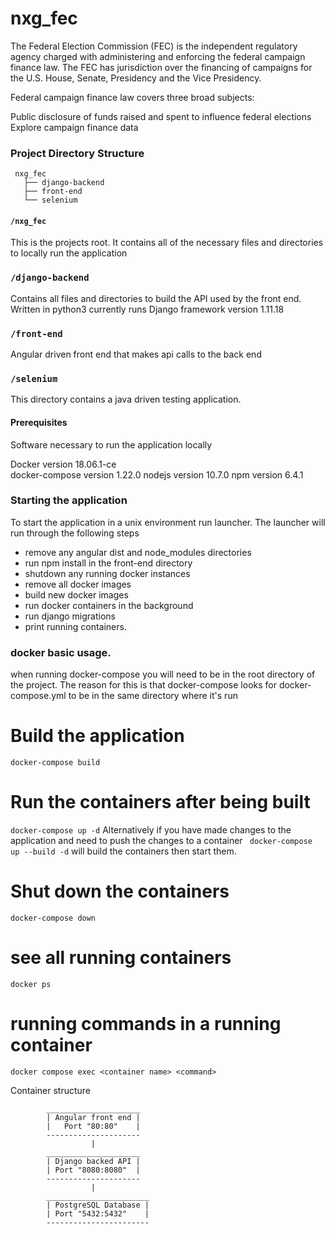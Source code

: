 # nxg_fec
The Federal Election Commission (FEC) is the independent regulatory agency
charged with administering and enforcing the federal campaign finance law.
The FEC has jurisdiction over the financing of campaigns for the U.S. House,
Senate, Presidency and the Vice Presidency.

Federal campaign finance law covers three broad subjects:

Public disclosure of funds raised and spent to influence federal elections
Explore campaign finance data  

### Project Directory Structure
```
 nxg_fec
   ├── django-backend
   ├── front-end
   └── selenium
```
#### `/nxg_fec`
This is the projects root. It contains all of the necessary files and directories to locally run the application

### `/django-backend`

Contains all files and directories to build the API used by the front end. Written in python3 currently runs Django framework version 1.11.18

### `/front-end`

Angular driven front end that makes api calls to the back end

### `/selenium`

This directory contains a java driven testing application.

#### Prerequisites
Software necessary to run the application locally

Docker version 18.06.1-ce  
docker-compose version 1.22.0
nodejs version 10.7.0
npm version 6.4.1

### Starting the application

To start the application in a unix environment run launcher.
The launcher will run through the following steps
- remove any angular dist and node_modules directories
- run npm install in the front-end directory
- shutdown any running docker instances
- remove all docker images
- build new docker images
- run docker containers in the background
- run django migrations
- print running containers.

### docker basic usage.
when running docker-compose you will need to be in the root directory of the project. The reason for this is that docker-compose looks for docker-compose.yml to be in the same directory where it's run

# Build the application
` docker-compose build `
# Run the containers after being built
`docker-compose up -d`
Alternatively if you have made changes to the application and need to push the changes to a container
` docker-compose up --build -d` will build the containers then start them.
# Shut down the containers
` docker-compose down `
# see all running containers
`docker ps`
# running commands in a running container
`docker compose exec <container name> <command>`

Container structure
```
        _____________________
        | Angular front end |
        |   Port "80:80"    |
        ---------------------
                  |
        _____________________
        | Django backed API |
        | Port "8080:8080"  |
        ---------------------
                  |
        _______________________
        | PostgreSQL Database |
        | Port "5432:5432"    |
        -----------------------
```

